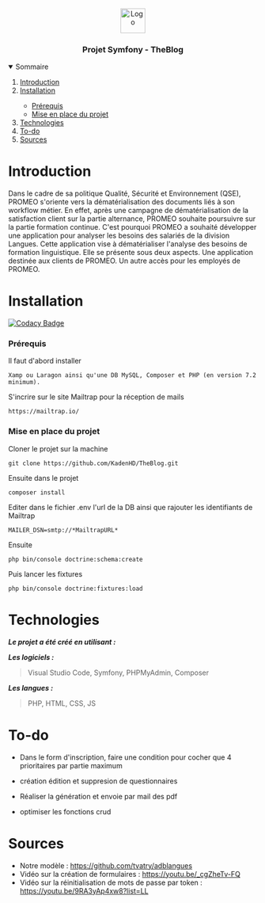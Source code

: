 <br />
<p align="center">
    <img src="https://www.promeo-formation.fr/themes/custom/promeo/img/logos/logo_promeo_white.svg" alt="Logo" height="50px"><br>
    <h3 align="center">Projet Symfony - TheBlog </h3>
        
<details open="open">
  <summary>Sommaire</summary>
  <ol>
    <li>
      <a href="#Introduction">Introduction</a>
    </li>
    <li>
      <a href="#Installation">Installation</a>
    </li>
    <ul>
        <li>
            <a href="#prérequis">Prérequis</a>
        </li>
        <li>
            <a href="#mise-en-place-du-projet">Mise en place du projet</a>
        </li>
    </ul>
    <li>
      <a href="#Technologies">Technologies</a>
    </li>
    <li>
      <a href="#To-do">To-do</a>
    </li>
    <li>
      <a href="#Sources">Sources</a>
    </li>
</details> 
    
# Introduction
    
Dans le cadre de sa politique Qualité, Sécurité et Environnement (QSE), PROMEO s'oriente vers la dématérialisation des documents liés à son workflow métier. En effet, après une campagne de dématérialisation de la satisfaction client sur la partie alternance, PROMEO souhaite poursuivre sur la partie formation continue. C'est pourquoi PROMEO a souhaité développer une application pour analyser les besoins des salariés de la division Langues. Cette application vise à dématérialiser l'analyse des besoins de formation linguistique. Elle se présente sous deux aspects. Une application destinée aux clients de PROMEO. Un autre accès pour les employés de PROMEO.
    
# Installation
[![Codacy Badge](https://api.codacy.com/project/badge/Grade/74053c23c5734e3286f85feadf02ecf3)](https://app.codacy.com/gh/KadenHD/TheBlog?utm_source=github.com&utm_medium=referral&utm_content=KadenHD/TheBlog&utm_campaign=Badge_Grade_Settings)

### Prérequis

Il faut d'abord installer

```
Xamp ou Laragon ainsi qu'une DB MySQL, Composer et PHP (en version 7.2 minimum).
```

S'incrire sur le site Mailtrap pour la réception de mails
    
```
https://mailtrap.io/
```
    
### Mise en place du projet

Cloner le projet sur la machine

```
git clone https://github.com/KadenHD/TheBlog.git
```

Ensuite dans le projet

```
composer install
```

Editer dans le fichier .env l'url de la DB ainsi que rajouter les identifiants de Mailtrap

```
MAILER_DSN=smtp://*MailtrapURL*  
```
    
Ensuite    
    
```
php bin/console doctrine:schema:create
```

Puis lancer les fixtures

```
php bin/console doctrine:fixtures:load
```
# Technologies

***Le projet a été créé en utilisant :***

***Les logiciels :***

> Visual Studio Code,
> Symfony,
> PHPMyAdmin,
> Composer

***Les langues :***

> PHP,
> HTML,
> CSS,
> JS

# To-do

- Dans le form d'inscription, faire une condition pour cocher que 4 prioritaires par partie maximum
- création édition et suppresion de questionnaires
- Réaliser la génération et envoie par mail des pdf

- optimiser les fonctions crud

# Sources

- Notre modèle : https://github.com/tvatry/adblangues
- Vidéo sur la création de formulaires : https://youtu.be/_cgZheTv-FQ
- Vidéo sur la réinitialisation de mots de passe par token : https://youtu.be/9RA3yAp4xw8?list=LL
